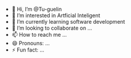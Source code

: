 - 👋 Hi, I’m @Tu-guelin
- 👀 I’m interested in Artficial Inteligent
- 🌱 I’m currently learning software development
- 💞️ I’m looking to collaborate on ...
- 📫 How to reach me ...
- 😄 Pronouns: ...
- ⚡ Fun fact: ...

<!---
Tu-guelin/Tu-guelin is a ✨ special ✨ repository because its `README.md` (this file) appears on your GitHub profile.
You can click the Preview link to take a look at your changes.
--->

